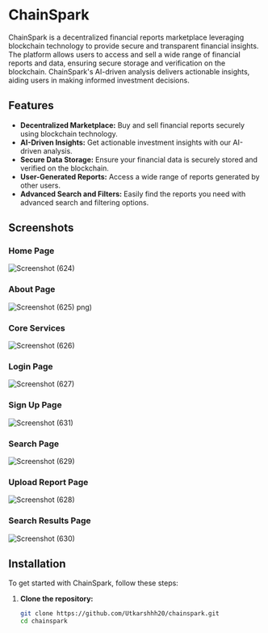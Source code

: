 # ChainSpark

ChainSpark is a decentralized financial reports marketplace leveraging blockchain technology to provide secure and transparent financial insights. The platform allows users to access and sell a wide range of financial reports and data, ensuring secure storage and verification on the blockchain. ChainSpark's AI-driven analysis delivers actionable insights, aiding users in making informed investment decisions.

## Features

- **Decentralized Marketplace:** Buy and sell financial reports securely using blockchain technology.
- **AI-Driven Insights:** Get actionable investment insights with our AI-driven analysis.
- **Secure Data Storage:** Ensure your financial data is securely stored and verified on the blockchain.
- **User-Generated Reports:** Access a wide range of reports generated by other users.
- **Advanced Search and Filters:** Easily find the reports you need with advanced search and filtering options.

## Screenshots

### Home Page
![Screenshot (624)](https://github.com/Utkarshhh20/chainspark/assets/88526325/df004970-74f3-4e1b-b6d5-ec448e6844c1)

### About Page
![Screenshot (625)](https://github.com/Utkarshhh20/chainspark/assets/88526325/6e42fcf9-6c56-4404-a536-248bf528f6c2)
png)

### Core Services
![Screenshot (626)](https://github.com/Utkarshhh20/chainspark/assets/88526325/cc25ec86-14c2-4a4a-aee6-d83674e7fdfe)


### Login Page
![Screenshot (627)](https://github.com/Utkarshhh20/chainspark/assets/88526325/ae368069-a04e-49ec-b245-e3616de33ac1)

### Sign Up Page
![Screenshot (631)](https://github.com/Utkarshhh20/chainspark/assets/88526325/9307f9f4-1a35-4d41-b7ee-973799c102f6)

### Search Page
![Screenshot (629)](https://github.com/Utkarshhh20/chainspark/assets/88526325/4a3ca810-1ba7-4933-aa33-d1af5ae8c521)


### Upload Report Page
![Screenshot (628)](https://github.com/Utkarshhh20/chainspark/assets/88526325/8a15f75e-aff1-45d7-b998-b6bf0f1f5228)



### Search Results Page
![Screenshot (630)](https://github.com/Utkarshhh20/chainspark/assets/88526325/277a1487-0711-4e55-b1ac-1c5d2e591dee)



## Installation

To get started with ChainSpark, follow these steps:

1. **Clone the repository:**
   ```sh
   git clone https://github.com/Utkarshhh20/chainspark.git
   cd chainspark
